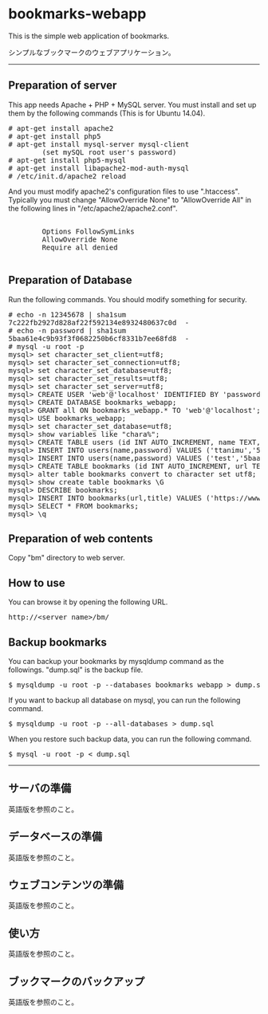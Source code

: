 # bookmarks-webapp
This is the simple web application of bookmarks.

シンプルなブックマークのウェブアプリケーション。

---

## Preparation of server
This app needs Apache + PHP + MySQL server.
You must install and set up them by the following commands (This is for Ubuntu 14.04).
<pre>
# apt-get install apache2
# apt-get install php5
# apt-get install mysql-server mysql-client
        (set mySQL root user's password)
# apt-get install php5-mysql
# apt-get install libapache2-mod-auth-mysql
# /etc/init.d/apache2 reload
</pre>
And you must modify apache2's configuration files to use ".htaccess".
Typically you must change "AllowOverride None" to "AllowOverride All" in the following lines in "/etc/apache2/apache2.conf".
<pre>
<Directory />
        Options FollowSymLinks
        AllowOverride None
        Require all denied
</Directory>
</pre>

## Preparation of Database
Run the following commands. You should modify something for security.
<pre>
# echo -n 12345678 | sha1sum
7c222fb2927d828af22f592134e8932480637c0d  -
# echo -n password | sha1sum
5baa61e4c9b93f3f0682250b6cf8331b7ee68fd8  -
# mysql -u root -p
mysql> set character_set_client=utf8;
mysql> set character_set_connection=utf8;
mysql> set character_set_database=utf8;
mysql> set character_set_results=utf8;
mysql> set character_set_server=utf8;
mysql> CREATE USER 'web'@'localhost' IDENTIFIED BY 'password';
mysql> CREATE DATABASE bookmarks_webapp;
mysql> GRANT all ON bookmarks_webapp.* TO 'web'@'localhost';
mysql> USE bookmarks_webapp;
mysql> set character_set_database=utf8;
mysql> show variables like "chara%";
mysql> CREATE TABLE users (id INT AUTO_INCREMENT, name TEXT,password TEXT, PRIMARY KEY (id));
mysql> INSERT INTO users(name,password) VALUES ('ttanimu','5baa61e4c9b93f3f0682250b6cf8331b7ee68fd8');
mysql> INSERT INTO users(name,password) VALUES ('test','5baa61e4c9b93f3f0682250b6cf8331b7ee68fd8');
mysql> CREATE TABLE bookmarks (id INT AUTO_INCREMENT, url TEXT,title TEXT, PRIMARY KEY (id));
mysql> alter table bookmarks convert to character set utf8;
mysql> show create table bookmarks \G
mysql> DESCRIBE bookmarks;
mysql> INSERT INTO bookmarks(url,title) VALUES ('https://www.google.com','Goolge');
mysql> SELECT * FROM bookmarks;
mysql> \q
</pre>

## Preparation of web contents
Copy "bm" directory to web server.

## How to use
You can browse it by opening the following URL.
<pre>
http://&lt;server name&gt;/bm/
</pre>

## Backup bookmarks
You can backup your bookmarks by mysqldump command as the followings.
"dump.sql" is the backup file.
<pre>
$ mysqldump -u root -p --databases bookmarks_webapp > dump.sql
</pre>
If you want to backup all database on mysql, you can run the following command.
<pre>
$ mysqldump -u root -p --all-databases > dump.sql
</pre>
When you restore such backup data, you can run the following command.
<pre>
$ mysql -u root -p < dump.sql
</pre>

---

## サーバの準備
英語版を参照のこと。

## データベースの準備
英語版を参照のこと。

## ウェブコンテンツの準備
英語版を参照のこと。

## 使い方
英語版を参照のこと。

## ブックマークのバックアップ
英語版を参照のこと。
